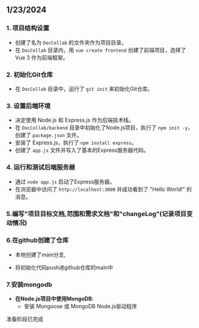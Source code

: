 ## 1/23/2024

### 1. 项目结构设置

- 创建了名为 `DocCollab` 的文件夹作为项目目录。
- 在 `DocCollab` 目录内，用 `vue create frontend` 创建了前端项目，选择了 Vue 3 作为前端框架。

### 2. 初始化Git仓库
- 在 `DocCollab` 目录中，运行了 `git init` 来初始化Git仓库。

### 3. 设置后端环境

- 决定使用 Node.js 和 Express.js 作为后端技术栈。
- 在 `DocCollab/backend` 目录中初始化了Node.js项目，执行了 `npm init -y`，创建了 `package.json` 文件。
- 安装了 Express.js，执行了 `npm install express`。
- 创建了 `app.js` 文件并写入了基本的Express服务器代码。

### 4. 运行和测试后端服务器

- 通过 `node app.js` 启动了Express服务器。
- 在浏览器中访问了 `http://localhost:3000` 并成功看到了 "Hello World!" 的消息。

### 5.编写"项目目标文档,范围和需求文档"和"changeLog"(记录项目变动情况)

### 6.在github创建了仓库

- 本地创建了main分支,

- 将初始化代码push进github仓库的main中

### 7.安装mongodb

- **在Node.js项目中使用MongoDB**:
  - 安装 Mongoose 或 MongoDB Node.js驱动程序

准备阶段已完成